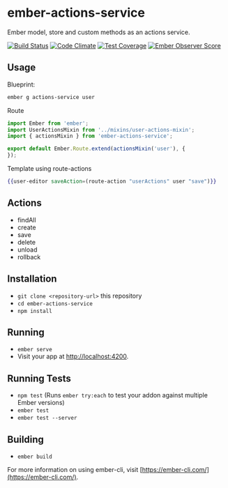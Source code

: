 # ember-actions-service

Ember model, store and custom methods as an actions service.

[![Build Status](https://travis-ci.org/tarmann/ember-actions-service.svg)](https://travis-ci.org/tarmann/ember-actions-service)
[![Code Climate](https://codeclimate.com/github/tarmann/ember-actions-service/badges/gpa.svg)](https://codeclimate.com/github/tarmann/ember-actions-service)
[![Test Coverage](https://codeclimate.com/github/tarmann/ember-actions-service/badges/coverage.svg)](https://codeclimate.com/github/tarmann/ember-actions-service/coverage)
[![Ember Observer Score](https://emberobserver.com/badges/ember-actions-service.svg)](https://emberobserver.com/addons/ember-bundle-select)

## Usage

Blueprint:

```bash
ember g actions-service user
```

Route

```js
import Ember from 'ember';
import UserActionsMixin from '../mixins/user-actions-mixin';
import { actionsMixin } from 'ember-actions-service';

export default Ember.Route.extend(actionsMixin('user'), {
});
```

Template using route-actions

```hbs
{{user-editor saveAction=(route-action "userActions" user "save")}}
```

## Actions

* findAll
* create
* save
* delete
* unload
* rollback

## Installation

* `git clone <repository-url>` this repository
* `cd ember-actions-service`
* `npm install`

## Running

* `ember serve`
* Visit your app at [http://localhost:4200](http://localhost:4200).

## Running Tests

* `npm test` (Runs `ember try:each` to test your addon against multiple Ember versions)
* `ember test`
* `ember test --server`

## Building

* `ember build`

For more information on using ember-cli, visit [https://ember-cli.com/](https://ember-cli.com/).

